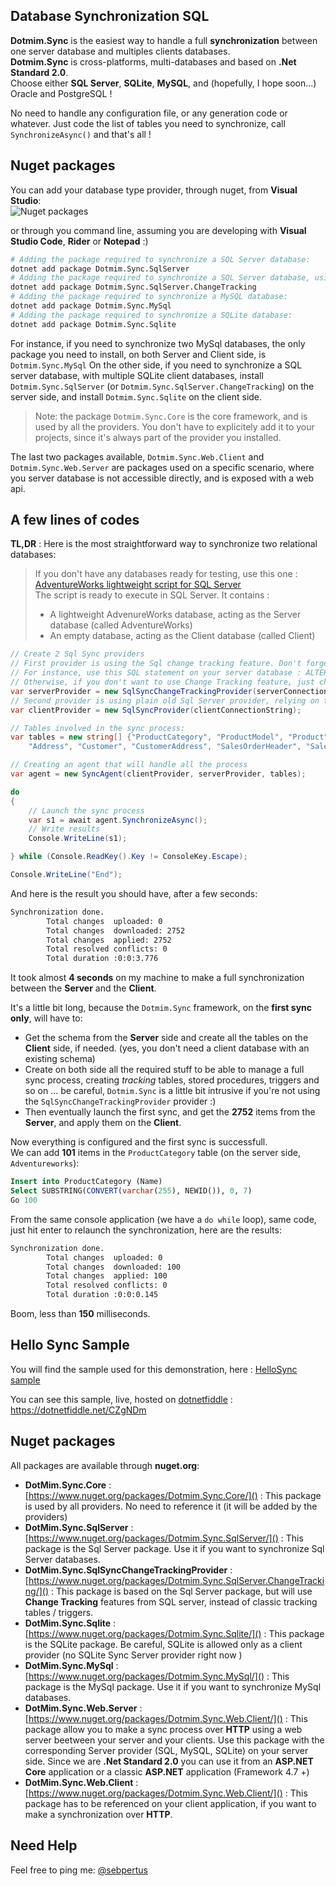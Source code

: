 ## Database Synchronization SQL

**Dotmim.Sync** is the easiest way to handle a full **synchronization** between one server database and multiples clients databases.  
**Dotmim.Sync** is cross-platforms, multi-databases and based on **.Net Standard 2.0**.   
Choose either **SQL Server**, **SQLite**, **MySQL**, and (hopefully, I hope soon...) Oracle and PostgreSQL !

No need to handle any configuration file, or any generation code or whatever. Just code the list of tables you need to synchronize, call `SynchronizeAsync()` and that's all !

## Nuget packages

You can add your database type provider, through nuget, from **Visual Studio**:  
![Nuget packages](/assets/Packages.png)


or through you command line, assuming you are developing with **Visual Studio Code**, **Rider** or **Notepad** :)
``` bash
# Adding the package required to synchronize a SQL Server database:
dotnet add package Dotmim.Sync.SqlServer
# Adding the package required to synchronize a SQL Server database, using the Change Tracking feature:
dotnet add package Dotmim.Sync.SqlServer.ChangeTracking
# Adding the package required to synchronize a MySQL database:
dotnet add package Dotmim.Sync.MySql
# Adding the package required to synchronize a SQLite database:
dotnet add package Dotmim.Sync.Sqlite
```

For instance, if you need to synchronize two MySql databases, the only package you need to install, on both Server and Client side, is `Dotmim.Sync.MySql`
On the other side, if you need to synchronize a SQL server database, with multiple SQLite client databases, install `Dotmim.Sync.SqlServer` (or `Dotmim.Sync.SqlServer.ChangeTracking`) on the server side, and install `Dotmim.Sync.Sqlite` on the client side.

> Note: the package `Dotmim.Sync.Core` is the core framework, and is used by all the providers. You don't have to explicitely add it to your projects, since it's always part of the provider you installed.

The last two packages available, `Dotmim.Sync.Web.Client` and `Dotmim.Sync.Web.Server` are packages used on a specific scenario, where you server database is not accessible directly, and is exposed with a web api.



## A few lines of codes

**TL,DR** : Here is the most straightforward way to synchronize two relational databases:

> If you don't have any databases ready for testing, use this one : [AdventureWorks lightweight script for SQL Server](https://github.com/Mimetis/Dotmim.Sync/blob/master/CreateAdventureWorks.sql)   
> The script is ready to execute in SQL Server. It contains :
> - A lightweight AdvenureWorks database, acting as the Server database (called AdventureWorks)
> - An empty database, acting as the Client database (called Client)



``` cs
// Create 2 Sql Sync providers
// First provider is using the Sql change tracking feature. Don't forget to enable it on your database until running this code !
// For instance, use this SQL statement on your server database : ALTER DATABASE AdventureWorks  SET CHANGE_TRACKING = ON  (CHANGE_RETENTION = 10 DAYS, AUTO_CLEANUP = ON)  
// Otherwise, if you don't want to use Change Tracking feature, just change 'SqlSyncChangeTrackingProvider' to 'SqlSyncProvider'
var serverProvider = new SqlSyncChangeTrackingProvider(serverConnectionString);
// Second provider is using plain old Sql Server provider, relying on triggers and tracking tables to create the sync environment
var clientProvider = new SqlSyncProvider(clientConnectionString);

// Tables involved in the sync process:
var tables = new string[] {"ProductCategory", "ProductModel", "Product",
    "Address", "Customer", "CustomerAddress", "SalesOrderHeader", "SalesOrderDetail" };

// Creating an agent that will handle all the process
var agent = new SyncAgent(clientProvider, serverProvider, tables);

do
{
    // Launch the sync process
    var s1 = await agent.SynchronizeAsync();
    // Write results
    Console.WriteLine(s1);

} while (Console.ReadKey().Key != ConsoleKey.Escape);

Console.WriteLine("End");
```

And here is the result you should have, after a few seconds:

``` cmd
Synchronization done.
        Total changes  uploaded: 0
        Total changes  downloaded: 2752
        Total changes  applied: 2752
        Total resolved conflicts: 0
        Total duration :0:0:3.776
```

It took almost **4 seconds** on my machine to make a full synchronization between the **Server** and the **Client**.  

It's a little bit long, because the `Dotmim.Sync` framework, on the **first sync only**, will have to:
- Get the schema from the **Server** side and create all the tables on the **Client** side, if needed. (yes, you don't need a client database with an existing schema)
- Create on both side all the required stuff to be able to manage a full sync process, creating *tracking* tables, stored procedures, triggers and so on ... be careful, `Dotmim.Sync` is a little bit intrusive if you're not using the `SqlSyncChangeTrackingProvider` provider :)
- Then eventually launch the first sync, and get the **2752** items from the **Server**, and apply them on the **Client**.

Now everything is configured and the first sync is successfull.   
We can add **101** items in the `ProductCategory` table (on the server side, `Adventureworks`):

``` sql
Insert into ProductCategory (Name)
Select SUBSTRING(CONVERT(varchar(255), NEWID()), 0, 7)
Go 100
```
From the same console application (we have a `do while` loop), same code, just hit enter to relaunch the synchronization, here are the results:

``` cmd
Synchronization done.
        Total changes  uploaded: 0
        Total changes  downloaded: 100
        Total changes  applied: 100
        Total resolved conflicts: 0
        Total duration :0:0:0.145
```

Boom, less than **150** milliseconds. 

## Hello Sync Sample

You will find the sample used for this demonstration, here : [HelloSync sample](/samples/HelloSync)

You can see this sample, live, hosted on [dotnetfiddle](https://dotnetfiddle.net) : https://dotnetfiddle.net/CZgNDm

## Nuget packages

All packages are available through **nuget.org**:

* **DotMim.Sync.Core** : [https://www.nuget.org/packages/Dotmim.Sync.Core/]() : This package is used by all providers. No need to reference it (it will be added by the providers)
* **DotMim.Sync.SqlServer** : [https://www.nuget.org/packages/Dotmim.Sync.SqlServer/]() : This package is the Sql Server package. Use it if you want to synchronize Sql Server databases.
* **DotMim.Sync.SqlSyncChangeTrackingProvider** : [https://www.nuget.org/packages/Dotmim.Sync.SqlServer.ChangeTracking/]() : This package is based on the Sql Server package, but will use **Change Tracking** features from SQL server, instead of classic tracking tables / triggers.
* **DotMim.Sync.Sqlite** : [https://www.nuget.org/packages/Dotmim.Sync.Sqlite/]() : This package is the SQLite package. Be careful, SQLite is allowed only as a client provider (no SQLite Sync Server provider right now )
* **DotMim.Sync.MySql** : [https://www.nuget.org/packages/Dotmim.Sync.MySql/]() : This package is the MySql package. Use it if you want to synchronize MySql databases.
* **DotMim.Sync.Web.Server** : [https://www.nuget.org/packages/Dotmim.Sync.Web.Client/]() : This package allow you to make a sync process over **HTTP** using a web server beetween your server and your clients. Use this package with the corresponding Server provider (SQL, MySQL, SQLite) on your server side. Since we are **.Net Standard 2.0** you can use it from an **ASP.NET Core** application or a classic **ASP.NET** application (Framework 4.7 +)
* **DotMim.Sync.Web.Client** : [https://www.nuget.org/packages/Dotmim.Sync.Web.Client/]() : This package has to be referenced on your client application, if you want to make a synchronization over **HTTP**.

## Need Help

Feel free to ping me: [@sebpertus](http://www.twitter.com/sebpertus)

